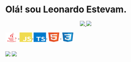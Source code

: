 # Olá! sou Leonardo Estevam.
<div align="center">
  <a href="https://github.com/leoesttevam">
  <img height="180em" src="https://github-readme-stats.vercel.app/api?username=leoesttevam&show_icons=true&theme=tokyonight&include_all_commits=true&count_private=true"/>
  <img height="180em" src="https://github-readme-stats.vercel.app/api/top-langs/?username=leoesttevam&layout=compact&langs_count=7&theme=tokyonight"/>
</div>
  <div style="display: inline_block"><br>
    <img align="center" alt="Leo-Java" height="30" width="40" src="https://raw.githubusercontent.com/devicons/devicon/master/icons/java/java-plain.svg">
  <img align="center" alt="Leo-Js" height="30" width="40" src="https://raw.githubusercontent.com/devicons/devicon/master/icons/javascript/javascript-plain.svg">
  <img align="center" alt="Leo-Ts" height="30" width="40" src="https://raw.githubusercontent.com/devicons/devicon/master/icons/typescript/typescript-plain.svg">
  <img align="center" alt="Leo-HTML" height="30" width="40" src="https://raw.githubusercontent.com/devicons/devicon/master/icons/html5/html5-original.svg">
  <img align="center" alt="Leo-CSS" height="30" width="40" src="https://raw.githubusercontent.com/devicons/devicon/master/icons/css3/css3-original.svg">
</div>
  
  
  ##
 
<div> 
  <a href="https://www.instagram.com/invites/contact/?i=m9nozr5bcn7j&utm_content=mq7cgge" target="_blank"><img src="https://img.shields.io/badge/-Instagram-%23E4405F?style=for-the-badge&logo=instagram&logoColor=white" target="_blank"></a> 
  <a href = "https://www.linkedin.com/in/leonardo-estevam-42501b170"><img src="https://img.shields.io/badge/LinkedIn-0077B5?style=for-the-badge&logo=linkedin&logoColor=white" target="_blank"></a>
